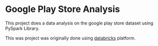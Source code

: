 # Google Play Store Analysis 
This project does a data analysis on the google play store dataset using PySpark Library.

This was project was originally done using [databricks](https://www.databricks.com/) platform.
